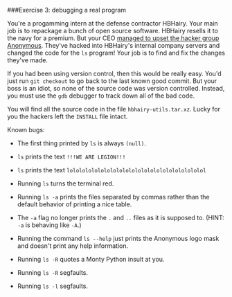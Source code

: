 ###Exercise 3: debugging a real program

You're a progamming intern at the defense contractor HBHairy.
Your main job is to repackage a bunch of open source software.
HBHairy resells it to the navy for a premium.
But your CEO [managed to upset the hacker group Anonymous](http://www.networkworld.com/article/2183906/malware-cybercrime/anonymous-attack-on-hbgary-federal-didn-t-ruin-us--says-hbgary-ceo.html).
They've hacked into HBHairy's internal company servers and changed the code for the `ls` program!
Your job is to find and fix the changes they've made.

If you had been using version control, then this would be really easy.
You'd just run `git checkout` to go back to the last known good commit.
But your boss is an idiot, so none of the source code was version controlled.
Instead, you must use the `gdb` debugger to track down all of the bad code.

You will find all the source code in the file `hbhairy-utils.tar.xz`.
Lucky for you the hackers left the `INSTALL` file intact.

Known bugs:

* The first thing printed by `ls` is always `(null)`.

* `ls` prints the text `!!!WE ARE LEGION!!!`

* `ls` prints the text `lolololololololololololololololololololololol`

* Running `ls` turns the terminal red.

* Running `ls -a` prints the files separated by commas rather than the default behavior of printing a nice table.

* The `-a` flag no longer prints the `.` and `..` files as it is supposed to.  (HINT: `-a` is behaving like `-A`.)

* Running the command `ls --help` just prints the Anonymous logo mask and doesn't print any help information.

* Running `ls -R` quotes a Monty Python insult at you.

* Running `ls -R` segfaults.

* Running `ls -l` segfaults.

<!--

TA Message:

The original `ls.c` file is now called `omfg.c`.
If you run the command:

```
$ diff ls.c omfg.c
```

You can see where all the changes were made to the source.
The file `system.h` has a few macros added to it as well.

-->
